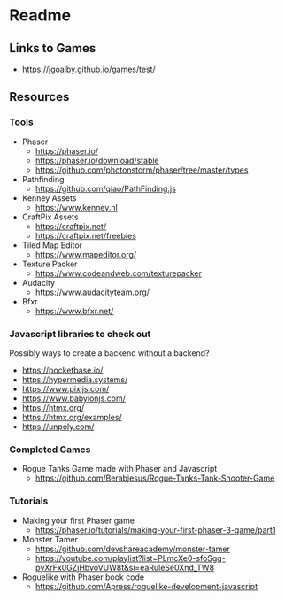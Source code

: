 # Readme

## Links to Games
- https://jgoalby.github.io/games/test/

## Resources

### Tools

- Phaser
  - https://phaser.io/
  - https://phaser.io/download/stable
  - https://github.com/photonstorm/phaser/tree/master/types
- Pathfinding
  - https://github.com/qiao/PathFinding.js
- Kenney Assets
  - https://www.kenney.nl
- CraftPix Assets
  - https://craftpix.net/
  - https://craftpix.net/freebies
- Tiled Map Editor
  - https://www.mapeditor.org/
- Texture Packer
  - https://www.codeandweb.com/texturepacker
- Audacity
  - https://www.audacityteam.org/
- Bfxr
  - https://www.bfxr.net/

### Javascript libraries to check out

Possibly ways to create a backend without a backend?
- https://pocketbase.io/
- https://hypermedia.systems/
- https://www.pixijs.com/
- https://www.babylonjs.com/
- https://htmx.org/
- https://htmx.org/examples/
- https://unpoly.com/

### Completed Games

- Rogue Tanks Game made with Phaser and Javascript
  - https://github.com/Berabjesus/Rogue-Tanks-Tank-Shooter-Game

### Tutorials

- Making your first Phaser game
  - https://phaser.io/tutorials/making-your-first-phaser-3-game/part1
- Monster Tamer
  - https://github.com/devshareacademy/monster-tamer
  - https://youtube.com/playlist?list=PLmcXe0-sfoSgq-pyXrFx0GZjHbvoVUW8t&si=eaRuleSe0Xnd_TW8
- Roguelike with Phaser book code
  - https://github.com/Apress/roguelike-development-javascript
